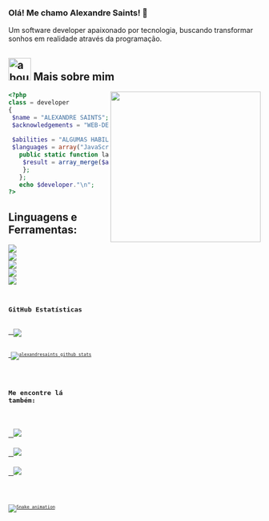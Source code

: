 ### Olá! Me chamo Alexandre Saints! 👋

Um software developer apaixonado por tecnologia, buscando transformar sonhos em realidade através da programação.

## <img width="45" alt="about" src="https://raw.github.com/elizarov/elizarov/master/about.png"> Mais sobre mim

<img align="right" width="300" src="https://i2.wp.com/allhtaccess.info/wp-content/uploads/2018/03/programming.gif?fit=1281%2C716&ssl=1" />

```php
<?php
class = developer 
{
 $name = "ALEXANDRE SAINTS";
 $acknowledgements = "WEB-DEVELOPER-FULL-STACK";
 
 $abilities = "ALGUMAS HABILIDADES";
 $languages = array("JavaScript", "PHP", "MySQL", "Git");
   public static function languages() {
    $result = array_merge($abilities, $languages);
    };
   };
   echo $developer."\n";
?>
```

## **Linguagens e Ferramentas:**  

<code><img src="https://img.shields.io/badge/PHP-777BB4?style=for-the-badge&logo=php&logoColor=white"/>
<code><img src="https://img.shields.io/badge/JavaScript-323330?style=for-the-badge&logo=javascript&logoColor=F7DF1E"/>
<code><img src="https://img.shields.io/badge/MySQL-00000F?style=for-the-badge&logo=mysql&logoColor=white"/>
<code><img src="https://img.shields.io/badge/HTML-239120?style=for-the-badge&logo=html5&logoColor=white"/>
<code><img src="https://img.shields.io/badge/CSS-239120?&style=for-the-badge&logo=css3&logoColor=white"/>


## **GitHub Estatísticas**

<a href="https://github.com/Gurupreet">
  <img align="center" src="https://github-readme-stats.vercel.app/api/top-langs/?username=alexandresaints&theme=dracula&hide_langs_below=1" />
</a>

<a href="https://github.com/Gurupreet">
 <img align="center" src="https://github-readme-stats.vercel.app/api?username=alexandresaints&show_icons=true&theme=dracula&line_height=27" alt="alexandresaints github stats"/>
</a>
<br>

## **Me encontre lá também:**

<p align="left">
  <a target="_blank" href="https://www.linkedin.com/in/alexandre-santos-3036601b1/" alt="Linkedin">
  <img src="https://img.shields.io/badge/-LinkedIn-%230077B5?style=for-the-badge&logo=linkedin&logoColor=white" target="_blank"></a> 

  <a target="_blank" href="https://www.instagram.com/alexandresaintss/" alt="Instagram">
  <img src="https://img.shields.io/badge/-Instagram-%23E4405F?style=for-the-badge&logo=instagram&logoColor=white" target="_blank"></a>
 
   <a target="_blank" href="mailto:alexandresaintss@gmail.com" alt="Gmail">
  <img src="https://img.shields.io/badge/Gmail-D14836?style=for-the-badge&logo=gmail&logoColor=white"</a>
</p>
<br>

![Snake animation](https://github.com/alexandresaints/alexandresaints/blob/output/github-contribution-grid-snake.svg)


